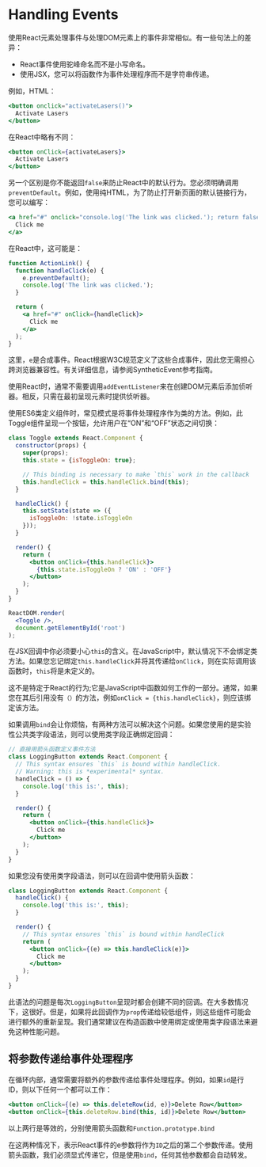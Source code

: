 # Handling Events

使用React元素处理事件与处理DOM元素上的事件非常相似。有一些句法上的差异：

- React事件使用驼峰命名而不是小写命名。
- 使用JSX，您可以将函数作为事件处理程序而不是字符串传递。

例如，HTML：

```jsx
<button onclick="activateLasers()">
  Activate Lasers
</button>
```

在React中略有不同：

```jsx
<button onClick={activateLasers}>
  Activate Lasers
</button>
```

另一个区别是你不能返回`false`来防止React中的默认行为。您必须明确调用`preventDefault`。例如，使用纯HTML，为了防止打开新页面的默认链接行为，您可以编写：

```jsx
<a href="#" onclick="console.log('The link was clicked.'); return false">
  Click me
</a>
```

在React中，这可能是：

```jsx
function ActionLink() {
  function handleClick(e) {
    e.preventDefault();
    console.log('The link was clicked.');
  }

  return (
    <a href="#" onClick={handleClick}>
      Click me
    </a>
  );
}
```

这里，`e`是合成事件。React根据W3C规范定义了这些合成事件，因此您无需担心跨浏览器兼容性。有关详细信息，请参阅SyntheticEvent参考指南。

使用React时，通常不需要调用`addEventListener`来在创建DOM元素后添加侦听器。相反，只需在最初呈现元素时提供侦听器。

使用ES6类定义组件时，常见模式是将事件处理程序作为类的方法。例如，此Toggle组件呈现一个按钮，允许用户在“ON”和“OFF”状态之间切换：

```jsx
class Toggle extends React.Component {
  constructor(props) {
    super(props);
    this.state = {isToggleOn: true};

    // This binding is necessary to make `this` work in the callback
    this.handleClick = this.handleClick.bind(this);
  }

  handleClick() {
    this.setState(state => ({
      isToggleOn: !state.isToggleOn
    }));
  }

  render() {
    return (
      <button onClick={this.handleClick}>
        {this.state.isToggleOn ? 'ON' : 'OFF'}
      </button>
    );
  }
}

ReactDOM.render(
  <Toggle />,
  document.getElementById('root')
);
```

在JSX回调中你必须要小心`this`的含义。在JavaScript中，默认情况下不会绑定类方法。如果您忘记绑定`this.handleClick`并将其传递给`onClick`，则在实际调用该函数时，`this`将是未定义的。

这不是特定于React的行为;它是JavaScript中函数如何工作的一部分。通常，如果您在其后引用没有`（）`的方法，例如`onClick = {this.handleClick}`，则应该绑定该方法。

如果调用`bind`会让你烦恼，有两种方法可以解决这个问题。如果您使用的是实验性公共类字段语法，则可以使用类字段正确绑定回调：

```jsx
// 直接用箭头函数定义事件方法
class LoggingButton extends React.Component {
  // This syntax ensures `this` is bound within handleClick.
  // Warning: this is *experimental* syntax.
  handleClick = () => {
    console.log('this is:', this);
  }

  render() {
    return (
      <button onClick={this.handleClick}>
        Click me
      </button>
    );
  }
}
```

如果您没有使用类字段语法，则可以在回调中使用箭头函数：

```jsx
class LoggingButton extends React.Component {
  handleClick() {
    console.log('this is:', this);
  }

  render() {
    // This syntax ensures `this` is bound within handleClick
    return (
      <button onClick={(e) => this.handleClick(e)}>
        Click me
      </button>
    );
  }
}
```

此语法的问题是每次`LoggingButton`呈现时都会创建不同的回调。在大多数情况下，这很好。但是，如果将此回调作为`prop`传递给较低组件，则这些组件可能会进行额外的重新呈现。我们通常建议在构造函数中使用绑定或使用类字段语法来避免这种性能问题。

## 将参数传递给事件处理程序

在循环内部，通常需要将额外的参数传递给事件处理程序。例如，如果`id`是行ID，则以下任何一个都可以工作：

```jsx
<button onClick={(e) => this.deleteRow(id, e)}>Delete Row</button>
<button onClick={this.deleteRow.bind(this, id)}>Delete Row</button>
```

以上两行是等效的，分别使用箭头函数和`Function.prototype.bind`

在这两种情况下，表示React事件的e参数将作为`ID`之后的第二个参数传递。使用箭头函数，我们必须显式传递它，但是使用`bind`，任何其他参数都会自动转发。

